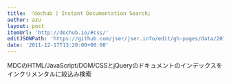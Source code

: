 ```yaml
---
title: 『dochub | Instant Documentation Search』
author: azu
layout: post
itemUrl: 'http://dochub.io/#css/'
editJSONPath: 'https://github.com/jser/jser.info/edit/gh-pages/data/2011/12/index.json'
date: '2011-12-17T13:20:00+00:00'
---
```

MDCのHTML/JavaScript/DOM/CSSとjQueryのドキュメントのインデックスをインクリメンタルに絞込み検索
